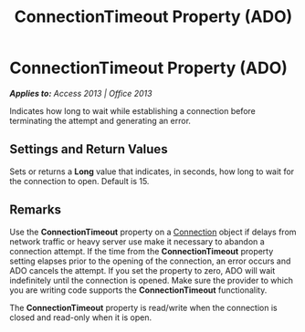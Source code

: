 ﻿---
title: ConnectionTimeout Property (ADO)
TOCTitle: ConnectionTimeout Property (ADO)
ms:assetid: efc39fd8-afce-5ac0-2fff-cbb55c1a444d
ms:mtpsurl: https://msdn.microsoft.com/en-us/library/JJ250218(v=office.15)
ms:contentKeyID: 48548589
ms.date: 09/18/2015
mtps_version: v=office.15
---

# ConnectionTimeout Property (ADO)


_**Applies to:** Access 2013 | Office 2013_

Indicates how long to wait while establishing a connection before terminating the attempt and generating an error.

## Settings and Return Values

Sets or returns a **Long** value that indicates, in seconds, how long to wait for the connection to open. Default is 15.

## Remarks

Use the **ConnectionTimeout** property on a [Connection](connection-object-ado.md) object if delays from network traffic or heavy server use make it necessary to abandon a connection attempt. If the time from the **ConnectionTimeout** property setting elapses prior to the opening of the connection, an error occurs and ADO cancels the attempt. If you set the property to zero, ADO will wait indefinitely until the connection is opened. Make sure the provider to which you are writing code supports the **ConnectionTimeout** functionality.

The **ConnectionTimeout** property is read/write when the connection is closed and read-only when it is open.

